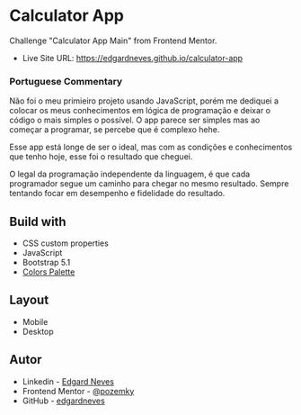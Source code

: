 # Calculator App

Challenge "Calculator App Main" from Frontend Mentor.

* Live Site URL: https://edgardneves.github.io/calculator-app

### Portuguese Commentary
Não foi o meu primieiro projeto usando JavaScript, porém me dediquei a colocar os meus conhecimentos em lógica de programação e deixar o código o mais simples o possível. O app parece ser simples mas ao começar a programar, se percebe que é complexo hehe.

Esse app está longe de ser o ideal, mas com as condições e conhecimentos que tenho hoje, esse foi o resultado que cheguei.

O legal da programação independente da linguagem, é que cada programador segue um caminho para chegar no mesmo resultado. Sempre tentando focar em desempenho e fidelidade do resultado.

## Build with

* CSS custom properties
* JavaScript
* Bootstrap 5.1
* [Colors Palette](https://coolors.co/)

## Layout
* Mobile
* Desktop

## Autor
* Linkedin - [Edgard Neves](https://www.linkedin.com/in/edgard-jr-neves/)
* Frontend Mentor - [@pozemky](hhttps://www.frontendmentor.io/profile/pozemky)
* GitHub - [edgardneves](https://github.com/edgardneves)